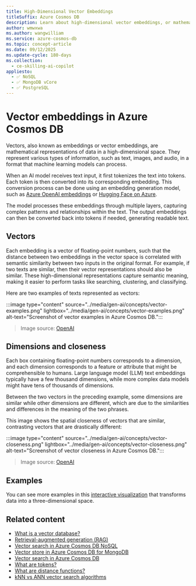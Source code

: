 ```yaml
---
title: High-Dimensional Vector Embeddings
titleSuffix: Azure Cosmos DB
description: Learn about high-dimensional vector embeddings, or mathematical representations of data in Azure Cosmos DB.
author: wmwxwa
ms.author: wangwilliam
ms.service: azure-cosmos-db
ms.topic: concept-article
ms.date: 09/12/2025
ms.update-cycle: 180-days
ms.collection:
  - ce-skilling-ai-copilot
appliesto:
  - ✅ NoSQL
  - ✅ MongoDB vCore
  - ✅ PostgreSQL
---
```


# Vector embeddings in Azure Cosmos DB

Vectors, also known as embeddings or vector embeddings, are mathematical representations of data in a high-dimensional space. They represent various types of information, such as text, images, and audio, in a format that machine learning models can process.

When an AI model receives text input, it first tokenizes the text into tokens. Each token is then converted into its corresponding embedding. This conversion process can be done using an embedding generation model, such as [Azure OpenAI embeddings](/azure/ai-services/openai/how-to/embeddings) or [Hugging Face on Azure](https://azure.microsoft.com/solutions/hugging-face-on-azure).

The model processes these embeddings through multiple layers, capturing complex patterns and relationships within the text. The output embeddings can then be converted back into tokens if needed, generating readable text.

## Vectors

Each embedding is a vector of floating-point numbers, such that the distance between two embeddings in the vector space is correlated with semantic similarity between two inputs in the original format. For example, if two texts are similar, then their vector representations should also be similar. These high-dimensional representations capture semantic meaning, making it easier to perform tasks like searching, clustering, and classifying.

Here are two examples of texts represented as vectors:

:::image type="content" source="../media/gen-ai/concepts/vector-examples.png" lightbox="../media/gen-ai/concepts/vector-examples.png" alt-text="Screenshot of vector examples in Azure Cosmos DB.":::

> Image source: [OpenAI](https://openai.com/index/introducing-text-and-code-embeddings/)

## Dimensions and closeness

Each box containing floating-point numbers corresponds to a dimension, and each dimension corresponds to a feature or attribute that might be comprehensible to humans. Large language model (LLM) text embeddings typically have a few thousand dimensions, while more complex data models might have tens of thousands of dimensions.

Between the two vectors in the preceding example, some dimensions are similar while other dimensions are different, which are due to the similarities and differences in the meaning of the two phrases.

This image shows the spatial closeness of vectors that are similar, contrasting vectors that are drastically different:

:::image type="content" source="../media/gen-ai/concepts/vector-closeness.png" lightbox="../media/gen-ai/concepts/vector-closeness.png" alt-text="Screenshot of vector closeness in Azure Cosmos DB.":::

> Image source: [OpenAI](https://openai.com/index/introducing-text-and-code-embeddings/)

## Examples

You can see more examples in this [interactive visualization](https://openai.com/index/introducing-text-and-code-embeddings/#text-similarity-models) that transforms data into a three-dimensional space.

## Related content

- [What is a vector database?](../vector-database.md)
- [Retrieval-augmented generation (RAG)](rag.md)
- [Vector search in Azure Cosmos DB NoSQL](../nosql/vector-search.md)
- [Vector store in Azure Cosmos DB for MongoDB](../mongodb/vcore/vector-search.md)
- [Vector search in Azure Cosmos DB](vector-search-overview.md)
- [What are tokens?](tokens.md)
- [What are distance functions?](distance-functions.md)
- [kNN vs ANN vector search algorithms](knn-vs-ann.md)
